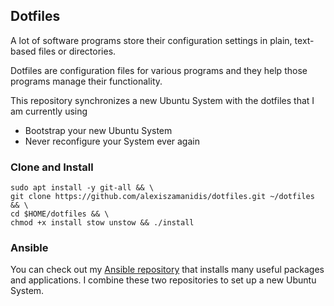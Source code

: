 ## Dotfiles

A lot of software programs store their configuration settings in plain, text-based files or directories.

Dotfiles are configuration files for various programs and they help those programs manage their functionality.

This repository synchronizes a new Ubuntu System with the dotfiles that I am currently using

-   Bootstrap your new Ubuntu System
-   Never reconfigure your System ever again

### Clone and Install

```
sudo apt install -y git-all && \
git clone https://github.com/alexiszamanidis/dotfiles.git ~/dotfiles && \
cd $HOME/dotfiles && \
chmod +x install stow unstow && ./install
```

### Ansible

You can check out my [Ansible repository](https://github.com/alexiszamanidis/ansible) that installs many useful packages and applications. I combine these two repositories to set up a new Ubuntu System.

